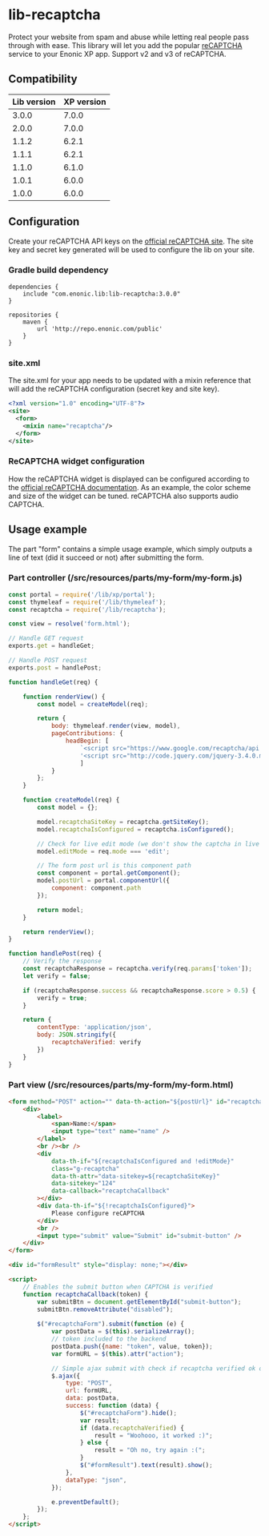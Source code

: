 # lib-recaptcha

Protect your website from spam and abuse while letting real people pass through with ease.
This library will let you add the popular [reCAPTCHA](https://developers.google.com/recaptcha/) service to your Enonic XP app.
Support v2 and v3 of reCAPTCHA.

## Compatibility

| Lib version | XP version |
| ----------- | ---------- |
| 3.0.0       | 7.0.0      |
| 2.0.0       | 7.0.0      |
| 1.1.2       | 6.2.1      |
| 1.1.1       | 6.2.1      |
| 1.1.0       | 6.1.0      |
| 1.0.1       | 6.0.0      |
| 1.0.0       | 6.0.0      |

## Configuration

Create your reCAPTCHA API keys on the [official reCAPTCHA site](https://www.google.com/recaptcha/admin). The site key and secret key generated will be used to configure the lib on your site.

### Gradle build dependency

```
dependencies {
    include "com.enonic.lib:lib-recaptcha:3.0.0"
}

repositories {
    maven {
        url 'http://repo.enonic.com/public'
    }
}
```

### site.xml

The site.xml for your app needs to be updated with a mixin reference that will add the reCAPTCHA configuration (secret key and site key).

```xml
<?xml version="1.0" encoding="UTF-8"?>
<site>
  <form>
    <mixin name="recaptcha"/>
  </form>
</site>
```

### ReCAPTCHA widget configuration

How the reCAPTCHA widget is displayed can be configured according to the [official reCAPTCHA documentation](https://developers.google.com/recaptcha/docs/display/).
As an example, the color scheme and size of the widget can be tuned. reCAPTCHA also supports audio CAPTCHA.

## Usage example

The part "form" contains a simple usage example, which simply outputs a line of text (did it succeed or not) after submitting the form.

### Part controller (/src/resources/parts/my-form/my-form.js)

```javascript
const portal = require('/lib/xp/portal');
const thymeleaf = require('/lib/thymeleaf');
const recaptcha = require('/lib/recaptcha');

const view = resolve('form.html');

// Handle GET request
exports.get = handleGet;

// Handle POST request
exports.post = handlePost;

function handleGet(req) {

    function renderView() {
        const model = createModel(req);

        return {
            body: thymeleaf.render(view, model),
            pageContributions: {
                headBegin: [
                    `<script src="https://www.google.com/recaptcha/api.js?render=${recaptcha.getSiteKey()}"></script>`
                    '<script src="http://code.jquery.com/jquery-3.4.0.min.js"></script>'
                    ]
            }
        };
    }

    function createModel(req) {
        const model = {};

        model.recaptchaSiteKey = recaptcha.getSiteKey();
        model.recaptchaIsConfigured = recaptcha.isConfigured();

        // Check for live edit mode (we don't show the captcha in live edit mode)
        model.editMode = req.mode === 'edit';

        // The form post url is this component path
        const component = portal.getComponent();
        model.postUrl = portal.componentUrl({
            component: component.path
        });

        return model;
    }

    return renderView();
}

function handlePost(req) {
    // Verify the response
    const recaptchaResponse = recaptcha.verify(req.params['token']);
    let verify = false;

    if (recaptchaResponse.success && recaptchaResponse.score > 0.5) {
        verify = true;
    }

    return {
        contentType: 'application/json',
        body: JSON.stringify({
            recaptchaVerified: verify
        })
    }
}
```

### Part view (/src/resources/parts/my-form/my-form.html)

```html
<form method="POST" action="" data-th-action="${postUrl}" id="recaptchaForm">
    <div>
        <label>
            <span>Name:</span>
            <input type="text" name="name" />
        </label>
        <br /><br />
        <div
            data-th-if="${recaptchaIsConfigured and !editMode}"
            class="g-recaptcha"
            data-th-attr="data-sitekey=${recaptchaSiteKey}"
            data-sitekey="124"
            data-callback="recaptchaCallback"
        ></div>
        <div data-th-if="${!recaptchaIsConfigured}">
            Please configure reCAPTCHA
        </div>
        <br />
        <input type="submit" value="Submit" id="submit-button" />
    </div>
</form>

<div id="formResult" style="display: none;"></div>

<script>
    // Enables the submit button when CAPTCHA is verified
    function recaptchaCallback(token) {
        var submitBtn = document.getElementById("submit-button");
        submitBtn.removeAttribute("disabled");
    
        $("#recaptchaForm").submit(function (e) {
            var postData = $(this).serializeArray();
            // token included to the backend
            postData.push({name: "token", value, token});
            var formURL = $(this).attr("action");

            // Simple ajax submit with check if recaptcha verified ok or not
            $.ajax({
                type: "POST",
                url: formURL,
                data: postData,
                success: function (data) {
                    $("#recaptchaForm").hide();
                    var result;
                    if (data.recaptchaVerified) {
                        result = "Woohooo, it worked :)";
                    } else {
                        result = "Oh no, try again :(";
                    }
                    $("#formResult").text(result).show();
                },
                dataType: "json",
            });

            e.preventDefault();
        });
    };
</script>
```
